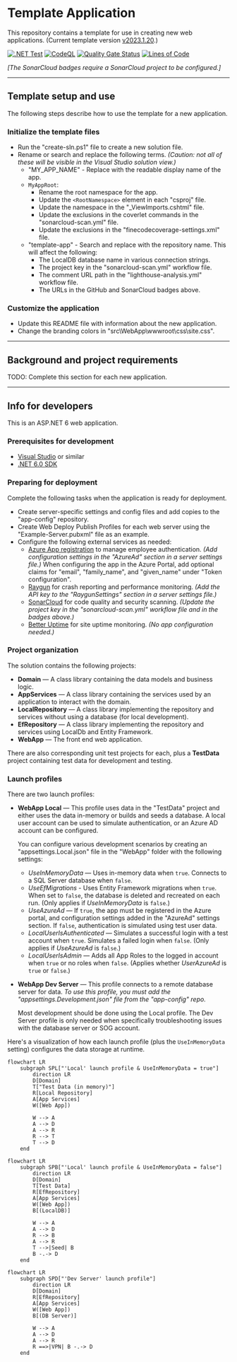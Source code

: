 # Template Application

This repository contains a template for use in creating new web applications.
(Current template version [v2023.1.20](https://github.com/gaepdit/template-app/releases/tag/v2023.1.20).)

[![.NET Test](https://github.com/gaepdit/template-app/actions/workflows/dotnet-test.yml/badge.svg)](https://github.com/gaepdit/template-app/actions/workflows/dotnet-test.yml)
[![CodeQL](https://github.com/gaepdit/template-app/actions/workflows/codeql-analysis.yml/badge.svg)](https://github.com/gaepdit/template-app/actions/workflows/codeql-analysis.yml)
[![Quality Gate Status](https://sonarcloud.io/api/project_badges/measure?project=gaepdit_template-app&metric=alert_status)](https://sonarcloud.io/summary/new_code?id=gaepdit_template-app)
[![Lines of Code](https://sonarcloud.io/api/project_badges/measure?project=gaepdit_template-app&metric=ncloc)](https://sonarcloud.io/summary/new_code?id=gaepdit_template-app)

*[The SonarCloud badges require a SonarCloud project to be configured.]*

---

## Template setup and use

The following steps describe how to use the template for a new application.

### Initialize the template files

* Run the "create-sln.ps1" file to create a new solution file.
* Rename or search and replace the following terms. *(Caution: not all of these will be visible in the Visual Studio solution view.)*
    - "MY_APP_NAME" - Replace with the readable display name of the app.
    - `MyAppRoot`:
        - Rename the root namespace for the app.
        - Update the `<RootNamespace>` element in each "csproj" file.
        - Update the namespace in the "_ViewImports.cshtml" file.
        - Update the exclusions in the coverlet commands in the "sonarcloud-scan.yml" file.
        - Update the exclusions in the "finecodecoverage-settings.xml" file.
    - "template-app" - Search and replace with the repository name. This will affect the following:
        - The LocalDB database name in various connection strings.
        - The project key in the "sonarcloud-scan.yml" workflow file.
        - The comment URL path in the "lighthouse-analysis.yml" workflow file.
        - The URLs in the GitHub and SonarCloud badges above.

### Customize the application

* Update this README file with information about the new application.
* Change the branding colors in "src\WebApp\wwwroot\css\site.css".

---

## Background and project requirements

TODO: Complete this section for each new application.

---

## Info for developers

This is an ASP.NET 6 web application.

### Prerequisites for development

+ [Visual Studio](https://www.visualstudio.com/vs/) or similar
+ [.NET 6.0 SDK](https://dotnet.microsoft.com/download)

### Preparing for deployment

Complete the following tasks when the application is ready for deployment.

* Create server-specific settings and config files and add copies to the "app-config" repository.
* Create Web Deploy Publish Profiles for each web server using the "Example-Server.pubxml" file as an example.
* Configure the following external services as needed:
    - [Azure App registration](https://portal.azure.com/#view/Microsoft_AAD_RegisteredApps/ApplicationsListBlade) to manage employee authentication. *(Add configuration settings in the "AzureAd" section in a server settings file.)*
      When configuring the app in the Azure Portal, add optional claims for "email", "family_name", and "given_name" under "Token configuration".
    - [Raygun](https://app.raygun.com/) for crash reporting and performance monitoring. *(Add the API key to the "RaygunSettings" section in a server settings file.)*
    - [SonarCloud](https://sonarcloud.io/projects) for code quality and security scanning. *(Update the project key in the "sonarcloud-scan.yml" workflow file and in the badges above.)*
    - [Better Uptime](https://betterstack.com/better-uptime) for site uptime monitoring. *(No app configuration needed.)*

### Project organization

The solution contains the following projects:

* **Domain** — A class library containing the data models and business logic.
* **AppServices** — A class library containing the services used by an application to interact with the domain.
* **LocalRepository** — A class library implementing the repository and services without using a database (for local development).
* **EfRepository** — A class library implementing the repository and services using LocalDb and Entity Framework.
* **WebApp** — The front end web application.

There are also corresponding unit test projects for each, plus a **TestData** project containing test data for development and testing.

### Launch profiles

There are two launch profiles:

* **WebApp Local** — This profile uses data in the "TestData" project and either uses the data in-memory or builds and seeds a database. A local user account can be used to simulate authentication, or an Azure AD account can be configured.

    You can configure various development scenarios by creating an "appsettings.Local.json" file in the "WebApp" folder with the following settings:

    - *UseInMemoryData* — Uses in-memory data when `true`. Connects to a SQL Server database when `false`.
    - *UseEfMigrations* - Uses Entity Framework migrations when `true`. When set to `false`, the database is deleted and recreated on each run. (Only applies if *UseInMemoryData* is `false`.)
    - *UseAzureAd* — If `true`, the app must be registered in the Azure portal, and configuration settings added in the "AzureAd" settings section. If `false`, authentication is simulated using test user data.
    - *LocalUserIsAuthenticated* — Simulates a successful login with a test account when `true`. Simulates a failed login when `false`. (Only applies if *UseAzureAd* is `false`.)
    - *LocalUserIsAdmin* — Adds all App Roles to the logged in account when `true` or no roles when `false`. (Applies whether *UserAzureAd* is `true` or `false`.)

* **WebApp Dev Server** — This profile connects to a remote database server for data. *To use this profile, you must add the "appsettings.Development.json" file from the "app-config" repo.*

    Most development should be done using the Local profile. The Dev Server profile is only needed when specifically troubleshooting issues with the database server or SOG account.

Here's a visualization of how each launch profile (plus the `UseInMemoryData` setting) configures the data storage at runtime.

```mermaid
flowchart LR
    subgraph SPL["'Local' launch profile & UseInMemoryData = true"]
        direction LR
        D[Domain]
        T["Test Data (in memory)"]
        R[Local Repository]
        A[App Services]
        W([Web App])

        W --> A
        A --> D
        A --> R
        R --> T
        T --> D
    end
```

```mermaid
flowchart LR
    subgraph SPB["'Local' launch profile & UseInMemoryData = false"]
        direction LR
        D[Domain]
        T[Test Data]
        R[EfRepository]
        A[App Services]
        W([Web App])
        B[(LocalDB)]

        W --> A
        A --> D
        R --> B
        A --> R
        T -->|Seed| B
        B -.-> D
    end
```

```mermaid
flowchart LR
    subgraph SPD["'Dev Server' launch profile"]
        direction LR
        D[Domain]
        R[EfRepository]
        A[App Services]
        W([Web App])
        B[(DB Server)]

        W --> A
        A --> D
        A --> R
        R ==>|VPN| B -.-> D
    end
```

